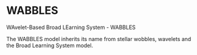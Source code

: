 # WABBLES
WAvelet-Based Broad LEarning System - WABBLES


The WABBLES model inherits its name from stellar wobbles, wavelets and the Broad Learning System model.
